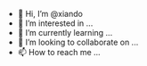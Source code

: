 - 👋 Hi, I’m @xiando
- 👀 I’m interested in ...
- 🌱 I’m currently learning ...
- 💞️ I’m looking to collaborate on ...
- 📫 How to reach me ...

<!---
xiando/xiando is a ✨ special ✨ repository because its `README.md` (this file) appears on your GitHub profile.
You can click the Preview link to take a look at your changes.
--->
